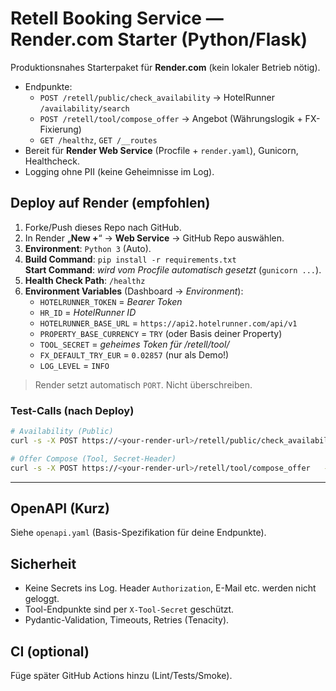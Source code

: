 # Retell Booking Service — Render.com Starter (Python/Flask)

Produktionsnahes Starterpaket für **Render.com** (kein lokaler Betrieb nötig).
- Endpunkte: 
  - `POST /retell/public/check_availability` → HotelRunner `/availability/search`
  - `POST /retell/tool/compose_offer` → Angebot (Währungslogik + FX-Fixierung)
  - `GET /healthz`, `GET /__routes`
- Bereit für **Render Web Service** (Procfile + `render.yaml`), Gunicorn, Healthcheck.
- Logging ohne PII (keine Geheimnisse im Log).

## Deploy auf Render (empfohlen)
1. Forke/Push dieses Repo nach GitHub.
2. In Render „**New +**“ → **Web Service** → GitHub Repo auswählen.
3. **Environment**: `Python 3` (Auto).  
4. **Build Command**: `pip install -r requirements.txt`  
   **Start Command**: *wird vom Procfile automatisch gesetzt* (`gunicorn ...`).
5. **Health Check Path**: `/healthz`
6. **Environment Variables** (Dashboard → *Environment*):
   - `HOTELRUNNER_TOKEN` = *Bearer Token*
   - `HR_ID` = *HotelRunner ID*
   - `HOTELRUNNER_BASE_URL` = `https://api2.hotelrunner.com/api/v1`
   - `PROPERTY_BASE_CURRENCY` = `TRY` (oder Basis deiner Property)
   - `TOOL_SECRET` = *geheimes Token für /retell/tool/*
   - `FX_DEFAULT_TRY_EUR` = `0.02857` (nur als Demo!)
   - `LOG_LEVEL` = `INFO`

> Render setzt automatisch `PORT`. Nicht überschreiben.

### Test-Calls (nach Deploy)
```bash
# Availability (Public)
curl -s -X POST https://<your-render-url>/retell/public/check_availability   -H "Content-Type: application/json"   -d '{"check_in":"2025-10-01","check_out":"2025-10-11","adults":2,"children":0,"currency":"TRY"}' | jq .

# Offer Compose (Tool, Secret-Header)
curl -s -X POST https://<your-render-url>/retell/tool/compose_offer   -H "Content-Type: application/json" -H "X-Tool-Secret: $TOOL_SECRET"   -d '{"availability_result":{"total":43400,"currency":"TRY","nights":10}, "display_currency":"EUR"}' | jq .
```

---

## OpenAPI (Kurz)
Siehe `openapi.yaml` (Basis-Spezifikation für deine Endpunkte).

## Sicherheit
- Keine Secrets ins Log. Header `Authorization`, E-Mail etc. werden nicht geloggt.
- Tool-Endpunkte sind per `X-Tool-Secret` geschützt.
- Pydantic-Validation, Timeouts, Retries (Tenacity).

## CI (optional)
Füge später GitHub Actions hinzu (Lint/Tests/Smoke).

